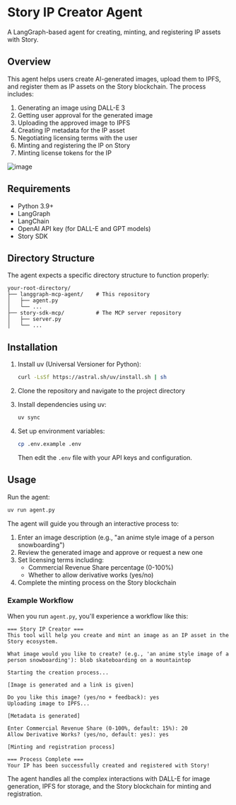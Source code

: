 # Story IP Creator Agent

A LangGraph-based agent for creating, minting, and registering IP assets with Story.

## Overview

This agent helps users create AI-generated images, upload them to IPFS, and register them as IP assets on the Story blockchain. The process includes:

1. Generating an image using DALL-E 3
2. Getting user approval for the generated image
3. Uploading the approved image to IPFS
4. Creating IP metadata for the IP asset
5. Negotiating licensing terms with the user
6. Minting and registering the IP on Story
7. Minting license tokens for the IP


![image](https://github.com/user-attachments/assets/31ffda62-2521-4b4d-90f8-5db1cc3f02ea)


## Requirements

- Python 3.9+
- LangGraph
- LangChain
- OpenAI API key (for DALL-E and GPT models)
- Story SDK

## Directory Structure 
The agent expects a specific directory structure to function properly:

```
your-root-directory/
├── langgraph-mcp-agent/    # This repository
│   ├── agent.py
│   └── ...
├── story-sdk-mcp/          # The MCP server repository
│   ├── server.py
│   └── ...
```
## Installation

1. Install uv (Universal Versioner for Python):
   ```bash
   curl -LsSf https://astral.sh/uv/install.sh | sh
   ```

2. Clone the repository and navigate to the project directory

3. Install dependencies using uv:
   ```bash
   uv sync
   ```

4. Set up environment variables:
   ```bash
   cp .env.example .env
   ```
   Then edit the `.env` file with your API keys and configuration.

## Usage

Run the agent:

```bash
uv run agent.py
```

The agent will guide you through an interactive process to:

1. Enter an image description (e.g., "an anime style image of a person snowboarding")
2. Review the generated image and approve or request a new one
3. Set licensing terms including:
   - Commercial Revenue Share percentage (0-100%)
   - Whether to allow derivative works (yes/no)
4. Complete the minting process on the Story blockchain

### Example Workflow

When you run `agent.py`, you'll experience a workflow like this:

```
=== Story IP Creator ===
This tool will help you create and mint an image as an IP asset in the Story ecosystem.

What image would you like to create? (e.g., 'an anime style image of a person snowboarding'): blob skateboarding on a mountaintop

Starting the creation process...

[Image is generated and a link is given]

Do you like this image? (yes/no + feedback): yes
Uploading image to IPFS...

[Metadata is generated]

Enter Commercial Revenue Share (0-100%, default: 15%): 20
Allow Derivative Works? (yes/no, default: yes): yes

[Minting and registration process]

=== Process Complete ===
Your IP has been successfully created and registered with Story!
```

The agent handles all the complex interactions with DALL-E for image generation, IPFS for storage, and the Story blockchain for minting and registration.
